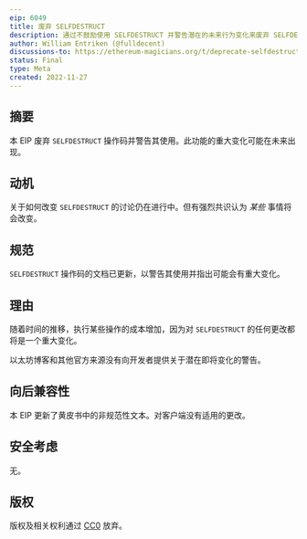 ```yaml
---
eip: 6049
title: 废弃 SELFDESTRUCT
description: 通过不鼓励使用 SELFDESTRUCT 并警告潜在的未来行为变化来废弃 SELFDESTRUCT。
author: William Entriken (@fulldecent)
discussions-to: https://ethereum-magicians.org/t/deprecate-selfdestruct/11907
status: Final
type: Meta
created: 2022-11-27
---
```


## 摘要

本 EIP 废弃 `SELFDESTRUCT` 操作码并警告其使用。此功能的重大变化可能在未来出现。

## 动机

关于如何改变 `SELFDESTRUCT` 的讨论仍在进行中。但有强烈共识认为 *某些* 事情将会改变。

## 规范

`SELFDESTRUCT` 操作码的文档已更新，以警告其使用并指出可能会有重大变化。

## 理由

随着时间的推移，执行某些操作的成本增加，因为对 `SELFDESTRUCT` 的任何更改都将是一个重大变化。

以太坊博客和其他官方来源没有向开发者提供关于潜在即将变化的警告。

## 向后兼容性

本 EIP 更新了黄皮书中的非规范性文本。对客户端没有适用的更改。

## 安全考虑

无。

## 版权

版权及相关权利通过 [CC0](../LICENSE.md) 放弃。